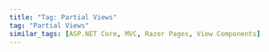 ```yaml
---
title: "Tag: Partial Views"
tag: "Partial Views"
similar_tags: [ASP.NET Core, MVC, Razor Pages, View Components]
---
```

